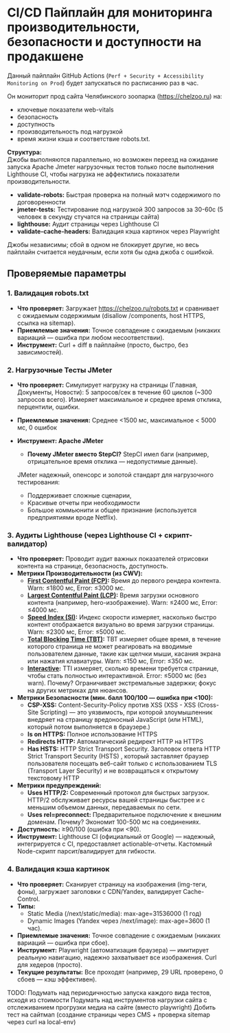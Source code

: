 # CI/CD Пайплайн для мониторинга производительности, безопасности и доступности на продакшене

Данный пайплайн GitHub Actions (`Perf + Security + Accessibility Monitoring on Prod`) будет запускаться по расписанию раз в час. 

Он мониторит прод сайта Челябинского зоопарка (https://chelzoo.ru) на:
- ключевые показатели web-vitals
- безопасность
- доступность 
- производительность под нагрузкой 
- время жизни кэша и соответствие robots.txt. 

**Структура:**  
Джобы выполняются параллельно, но возможен переезд на ожидание запуска Apache Jmeter нагрузочных тестов только после выполнения Lighthouse CI, чтобы нагрузка не аффектились показатели производительности.

- **validate-robots:** Быстрая проверка на полный мэтч содержимого по договоренности  
- **jmeter-tests:** Тестирование под нагрузкой 300 запросов за 30-60с (5 человек в секунду стучатся на страницы сайта)
- **lighthouse:** Аудит страницы через Lighthouse CI
- **validate-cache-headers:** Валидация кэша картинок через Playwright

Джобы независимы; сбой в одном не блокирует другие, но весь пайплайн считается неудачным, если хотя бы одна джоба с ошибкой.

## Проверяемые параметры

### 1. Валидация robots.txt
- **Что проверяет:** Загружает https://chelzoo.ru/robots.txt и сравнивает с ожидаемым содержимым (disallow /components, host HTTPS, ссылка на sitemap).  
- **Приемлемые значения:** Точное совпадение с ожидаемым (никаких вариаций — ошибка при любом несоответствии).  
- **Инструмент:** Curl + diff в пайплайне (просто, быстро, без зависимостей).

### 2. Нагрузочные Тесты JMeter
- **Что проверяет:** Симулирует нагрузку на страницы (Главная, Документы, Новости): 5 запросов/сек в течение 60 циклов (~300 запросов всего). Измеряет максимальное и среднее время отклика, перцентили, ошибки.  
- **Приемлемые значения:** Среднее <1500 мс, максимальное < 5000 мс,  0 ошибок  

- **Инструмент: Apache JMeter**  
  - **Почему JMeter вместо StepCI?** StepCI имел баги (например, отрицательное время отклика — недопустимые данные). 
  
  JMeter надежный, опенсорс и золотой стандарт для нагрузочного тестирования: 
  - Поддерживает сложные сценарии, 
  - Красивые отчеты при необходимости
  - Большое коммьюнити и общее признание (используется предприятиями вроде Netflix). 


### 3. Аудиты Lighthouse (через Lighthouse CI +  скрипт-валидатор)
- **Что проверяет:** Проводит аудит важных показателей отрисовки контента на странице, безопасность, доступность.   
- **Метрики Производительности (из CWV):**  
  - **[First Contentful Paint (FCP)](https://developer.chrome.com/docs/lighthouse/performance/first-contentful-paint?hl=ru):** Время до первого рендера контента. Warn: ≤1800 мс, Error: ≤3000 мс. 
  - **[Largest Contentful Paint (LCP)](https://developer.chrome.com/docs/lighthouse/performance/lighthouse-largest-contentful-paint?hl=ru):** Время загрузки основного контента (например, hero-изображение). Warn: ≤2400 мс, Error: ≤4000 мс.
  - **[Speed Index (SI)](https://developer.chrome.com/docs/lighthouse/performance/speed-index?hl=ru):** Индекс скорости измеряет, насколько быстро контент отображается визуально во время загрузки страницы. Warn: ≤2300 мс, Error: ≤5000 мс. 
  - **[Total Blocking Time (TBT)](https://developer.chrome.com/docs/lighthouse/performance/lighthouse-total-blocking-time?hl=ru):** TBT измеряет общее время, в течение которого страница не может реагировать на вводимые пользователем данные, такие как щелчки мыши, касания экрана или нажатия клавиатуры.
   Warn: ≤150 мс, Error: ≤350 мс.
  - **[Interactive](https://developer.chrome.com/docs/lighthouse/performance/interactive?hl=ru):** TTI измеряет, сколько времени требуется странице, чтобы стать полностью интерактивной.  Error: ≤5000 мс (без warn). Почему? Ограничивает экстремальные задержки; фокус на других метриках для нюансов.  
- **Метрики Безопасности (мин. балл 100/100 — ошибка при <100):**  
  - **CSP-XSS:** Content-Security-Policy против XSS (XSS - XSS (Cross-Site Scripting) — это уязвимость, при которой злоумышленник внедряет на страницу вредоносный JavaScript (или HTML), который потом выполняется в браузере.)
  - **Is on HTTPS:** Полное использование HTTPS
  - **Redirects HTTP:** Автоматический редирект HTTP на HTTPS  
  - **Has HSTS:** HTTP Strict Transport Security. 
  Заголовок ответа HTTP Strict Transport Security (HSTS) , который заставляет браузер пользователя посещать веб-сайт только с использованием TLS (Transport Layer Security) и не возвращаться к открытому текстовому HTTP 
- **Метрики предупреждений:**  
  - **Uses HTTP/2:** Современный протокол для быстрых загрузок. HTTP/2 обслуживает ресурсы вашей страницы быстрее и с меньшим объемом данных, передаваемых по сети.
  - **Uses rel=preconnect:** Предварительное подключение к внешним доменам. Почему? Экономит 100-500 мс на соединениях.  
- **Доступность:** ≥90/100 (ошибка при <90).
- **Инструмент:** Lighthouse CI (официальный от Google) — надежный, интегрируется с CI, предоставляет actionable-отчеты. Кастомный Node-скрипт парсит/валидирует для гибкости.  

### 4. Валидация кэша картинок
- **Что проверяет:** Сканирует страницу на изображения (img-теги, фоны), загружает заголовки с CDN/Yandex, валидирует Cache-Control.  
- **Типы:**  
  - Static Media (/next/static/media): max-age=31536000 (1 год) 
  - Dynamic Images (Yandex через /next/image): max-age=3600 (1 час). 
- **Приемлемые значения:** Точное совпадение с ожидаемым (никаких вариаций — ошибка при сбое).  
- **Инструмент:** Playwright (автоматизация браузера) — имитирует реальную навигацию, надежно захватывает все изображения. Curl для хедеров (просто).  
- **Текущие результаты:** Все проходят (например, 29 URL проверено, 0 сбоев — кэш эффективен).


TODO:
Подумать над периодичностью запуска каждого вида тестов, исходя из стоимости
Подумать над инструментов нагрузки сайта с отслеживанием прогрузки медиа на сайте (вместо playwright)
Добить тест на сайтмап (создание страницы через CMS + проверка sitemap через curl на local-env)


